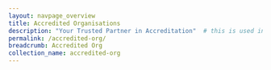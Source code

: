 ```yaml
---
layout: navpage_overview
title: Accredited Organisations
description: "Your Trusted Partner in Accreditation"  # this is used in the webpage meta-header for search engine display results
permalink: /accredited-org/
breadcrumb: Accredited Org
collection_name: accredited-org
---
```

